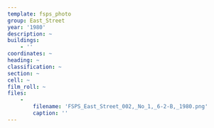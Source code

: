 ```yaml
---
template: fsps_photo
group: East_Street
year: '1980'
description: ~
buildings:
    - ''
coordinates: ~
heading: ~
classification: ~
section: ~
cell: ~
film_roll: ~
files:
    -
        filename: 'FSPS_East_Street_002,_No_1,_6-2-B,_1980.png'
        caption: ''
---
```

